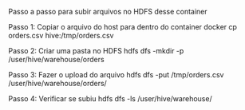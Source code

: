 Passo a passo para subir arquivos no HDFS desse container

Passo 1: Copiar o arquivo do host para dentro do container
docker cp orders.csv hive:/tmp/orders.csv

Passo 2: Criar uma pasta no HDFS
hdfs dfs -mkdir -p /user/hive/warehouse/orders

Passo 3: Fazer o upload do arquivo
hdfs dfs -put /tmp/orders.csv /user/hive/warehouse/orders/

Passo 4: Verificar se subiu
hdfs dfs -ls /user/hive/warehouse/
